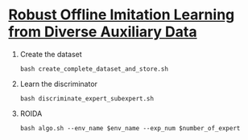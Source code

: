 # [Robust Offline Imitation Learning from Diverse Auxiliary Data](https://arxiv.org/pdf/2410.03626v2)

1. Create the dataset

   ``` bash create_complete_dataset_and_store.sh ```
2. Learn the discriminator

   ``` bash discriminate_expert_subexpert.sh ```
3. ROIDA

   ``` bash algo.sh --env_name $env_name --exp_num $number_of_expert ```
